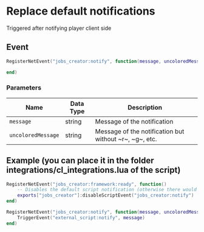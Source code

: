# Replace default notifications

Triggered after notifying player client side

## Event
``` lua
RegisterNetEvent("jobs_creator:notify", function(message, uncoloredMessage)

end)
```

### Parameters

| Name              | Data Type | Description                 |
| -                 | -         | -                             |
| `message`         | string    | Message of the notification  |
| `uncoloredMessage`         | string    | Message of the notification but without ~r~, ~g~, etc.  |

## Example (you can place it in the folder integrations/cl_integrations.lua of the script)
``` lua
RegisterNetEvent("jobs_creator:framework:ready", function() 
    -- Disables the default script notification (otherwise there would be 2 notifications)
    exports["jobs_creator"]:disableScriptEvent("jobs_creator:notify")
end)

RegisterNetEvent("jobs_creator:notify", function(message, uncoloredMessage)
    TriggerEvent("external_script:notify", message)
end)
```